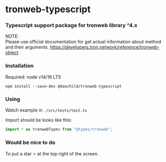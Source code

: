 # tronweb-typescript

### Typescript support package for tronweb library ^4.x

NOTE:   
Please use official documentation for get actual information about method and their arguments.
https://developers.tron.network/reference/tronweb-object

### Installation

Required: node v14/16 LTS

```shell
npm install --save-dev @daochild/tronweb-typescript
```

### Using

Watch example in ``./src/tests/test.ts``

Import should be looks like this:
```typescript
import * as tronwebTypes from "@types/tronweb";
```

### Would be nice to do

To put a star ⭐ at the top right of the screen.
